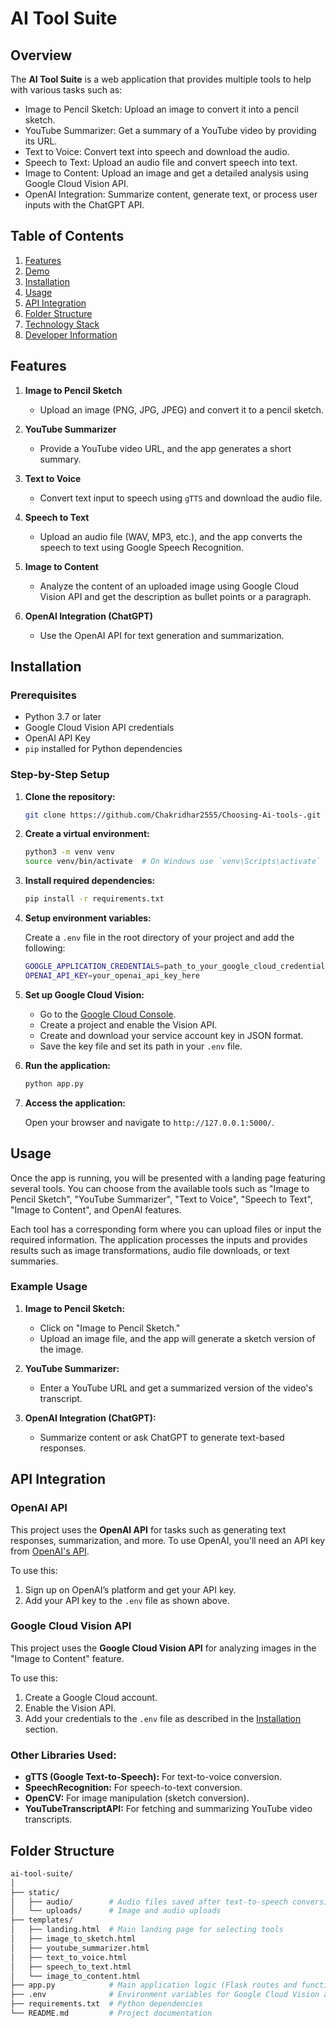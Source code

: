 # AI Tool Suite

## Overview

The **AI Tool Suite** is a web application that provides multiple tools to help with various tasks such as:

- Image to Pencil Sketch: Upload an image to convert it into a pencil sketch.
- YouTube Summarizer: Get a summary of a YouTube video by providing its URL.
- Text to Voice: Convert text into speech and download the audio.
- Speech to Text: Upload an audio file and convert speech into text.
- Image to Content: Upload an image and get a detailed analysis using Google Cloud Vision API.
- OpenAI Integration: Summarize content, generate text, or process user inputs with the ChatGPT API.

## Table of Contents

1. [Features](#features)
2. [Demo](#demo)
3. [Installation](#installation)
4. [Usage](#usage)
5. [API Integration](#api-integration)
6. [Folder Structure](#folder-structure)
7. [Technology Stack](#technology-stack)
8. [Developer Information](#developer-information)

## Features

1. **Image to Pencil Sketch**
   - Upload an image (PNG, JPG, JPEG) and convert it to a pencil sketch.
   
2. **YouTube Summarizer**
   - Provide a YouTube video URL, and the app generates a short summary.
   
3. **Text to Voice**
   - Convert text input to speech using `gTTS` and download the audio file.
   
4. **Speech to Text**
   - Upload an audio file (WAV, MP3, etc.), and the app converts the speech to text using Google Speech Recognition.
   
5. **Image to Content**
   - Analyze the content of an uploaded image using Google Cloud Vision API and get the description as bullet points or a paragraph.
   
6. **OpenAI Integration (ChatGPT)**
   - Use the OpenAI API for text generation and summarization.



## Installation

### Prerequisites

- Python 3.7 or later
- Google Cloud Vision API credentials
- OpenAI API Key
- `pip` installed for Python dependencies

### Step-by-Step Setup

1. **Clone the repository:**

    ```bash
    git clone https://github.com/Chakridhar2555/Choosing-Ai-tools-.git
    ```

2. **Create a virtual environment:**

    ```bash
    python3 -m venv venv
    source venv/bin/activate  # On Windows use `venv\Scripts\activate`
    ```

3. **Install required dependencies:**

    ```bash
    pip install -r requirements.txt
    ```

4. **Setup environment variables:**

    Create a `.env` file in the root directory of your project and add the following:

    ```bash
    GOOGLE_APPLICATION_CREDENTIALS=path_to_your_google_cloud_credentials.json
    OPENAI_API_KEY=your_openai_api_key_here
    ```

5. **Set up Google Cloud Vision:**

    - Go to the [Google Cloud Console](https://console.cloud.google.com/).
    - Create a project and enable the Vision API.
    - Create and download your service account key in JSON format.
    - Save the key file and set its path in your `.env` file.

6. **Run the application:**

    ```bash
    python app.py
    ```

7. **Access the application:**

    Open your browser and navigate to `http://127.0.0.1:5000/`.

## Usage

Once the app is running, you will be presented with a landing page featuring several tools. You can choose from the available tools such as "Image to Pencil Sketch", "YouTube Summarizer", "Text to Voice", "Speech to Text", "Image to Content", and OpenAI features.

Each tool has a corresponding form where you can upload files or input the required information. The application processes the inputs and provides results such as image transformations, audio file downloads, or text summaries.

### Example Usage

1. **Image to Pencil Sketch:**
   - Click on "Image to Pencil Sketch."
   - Upload an image file, and the app will generate a sketch version of the image.
   
2. **YouTube Summarizer:**
   - Enter a YouTube URL and get a summarized version of the video's transcript.
   
3. **OpenAI Integration (ChatGPT):**
   - Summarize content or ask ChatGPT to generate text-based responses.

## API Integration

### OpenAI API

This project uses the **OpenAI API** for tasks such as generating text responses, summarization, and more. To use OpenAI, you'll need an API key from [OpenAI's API](https://beta.openai.com/signup/).

To use this:
1. Sign up on OpenAI’s platform and get your API key.
2. Add your API key to the `.env` file as shown above.

### Google Cloud Vision API

This project uses the **Google Cloud Vision API** for analyzing images in the "Image to Content" feature.

To use this:
1. Create a Google Cloud account.
2. Enable the Vision API.
3. Add your credentials to the `.env` file as described in the [Installation](#installation) section.

### Other Libraries Used:
- **gTTS (Google Text-to-Speech):** For text-to-voice conversion.
- **SpeechRecognition:** For speech-to-text conversion.
- **OpenCV:** For image manipulation (sketch conversion).
- **YouTubeTranscriptAPI:** For fetching and summarizing YouTube video transcripts.

## Folder Structure

```bash
ai-tool-suite/
│
├── static/
│   ├── audio/        # Audio files saved after text-to-speech conversions
│   └── uploads/      # Image and audio uploads
├── templates/
│   ├── landing.html  # Main landing page for selecting tools
│   ├── image_to_sketch.html
│   ├── youtube_summarizer.html
│   ├── text_to_voice.html
│   ├── speech_to_text.html
│   └── image_to_content.html
├── app.py            # Main application logic (Flask routes and functionality)
├── .env              # Environment variables for Google Cloud Vision and OpenAI credentials
├── requirements.txt  # Python dependencies
└── README.md         # Project documentation
